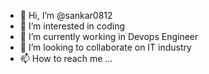 - 👋 Hi, I’m @sankar0812
- 👀 I’m interested in coding 
- 🌱 I’m currently working in Devops Engineer
- 💞️ I’m looking to collaborate on IT industry
- 📫 How to reach me ...

<!---
sankar0812/sankar0812 is a ✨ special ✨ repository because its `README.md` (this file) appears on your GitHub profile.
You can click the Preview link to take a look at your changes.
--->
